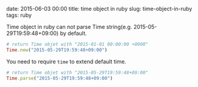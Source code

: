 date: 2015-06-03 00:00
title: time object in ruby
slug: time-object-in-ruby
tags: ruby

Time object in ruby can not parse Time string(e.g. 2015-05-29T19:59:48+09:00) by default.

```ruby
# return Time objet with "2015-01-01 00:00:00 +0900"
Time.new("2015-05-29T19:59:48+09:00")
```

You need to require `time` to extend default time.

```ruby
# return Time objet with "2015-05-29T19:59:48+09:00"
Time.parse("2015-05-29T19:59:48+09:00")
```

